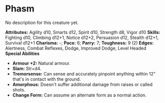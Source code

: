 # Phasm

No description for this creature yet.

**Attributes:** Agility d10, Smarts d12, Spirit d10, Strength d8, Vigor
d10
**Skills:** Fighting d10, Climbing d12+1, Notice d12+2, Persuasion d12,
Stealth d12+1, Survival d12+1
**Charisma:** -; **Pace:** 6; **Parry:** 7; **Toughness:** 9 (2)
**Edges:** Alertness, Combat Reflexes, Dodge, Improved Dodge, Level
Headed
**Special Abilities**

- **Armour +2:** Natural armour.
- **Slam:** Str+d4.
- **Tremorsense:** Can sense and accurately pinpoint anything within
12" that's in contact with the ground.
- **Amorphous:** Doesn't suffer additional damage from raises or called
shots.
- **Change Form:** Can assume an alternate form as a normal action.
